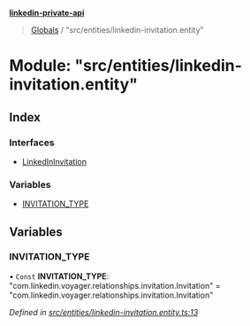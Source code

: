 **[linkedin-private-api](../README.md)**

> [Globals](../globals.md) / "src/entities/linkedin-invitation.entity"

# Module: "src/entities/linkedin-invitation.entity"

## Index

### Interfaces

- [LinkedInInvitation](../interfaces/_src_entities_linkedin_invitation_entity_.linkedininvitation.md)

### Variables

- [INVITATION_TYPE](_src_entities_linkedin_invitation_entity_.md#invitation_type)

## Variables

### INVITATION_TYPE

• `Const` **INVITATION_TYPE**: \"com.linkedin.voyager.relationships.invitation.Invitation\" = "com.linkedin.voyager.relationships.invitation.Invitation"

_Defined in [src/entities/linkedin-invitation.entity.ts:13](https://github.com/eilonmore/linkedin-private-api/blob/84c9c15/src/entities/linkedin-invitation.entity.ts#L13)_
